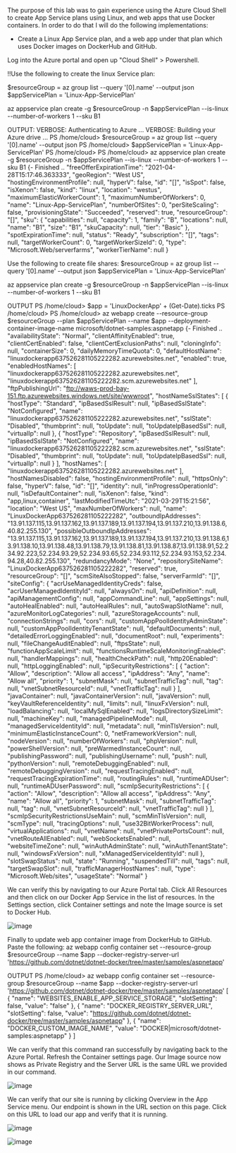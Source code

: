 The purpose of this lab was to gain experience using the Azure Cloud Shell to create App Service plans using Linux, and web apps that use Docker containers. In order to do that I will do the following implementations:
 - Create a Linux App Service plan, and a web app under that plan which uses Docker images on DockerHub and GitHub. 

Log into the Azure portal and open up "Cloud Shell" > Powershell.

!!Use the following to create the linux Service plan:

$resourceGroup = az group list --query '[0].name' --output json
$appServicePlan = 'Linux-App-ServicePlan'

az appservice plan create -g $resourceGroup -n $appServicePlan --is-linux --number-of-workers 1 --sku B1

OUTPUT:
VERBOSE: Authenticating to Azure ...
VERBOSE: Building your Azure drive ...
PS /home/cloud> $resourceGroup = az group list --query '[0].name' --output json
PS /home/cloud> $appServicePlan = 'Linux-App-ServicePlan'
PS /home/cloud>
PS /home/cloud> az appservice plan create -g $resourceGroup -n $appServicePlan --is-linux --number-of-workers 1 --sku B1
{- Finished ..
  "freeOfferExpirationTime": "2021-04-28T15:17:46.363333",
  "geoRegion": "West US",
  "hostingEnvironmentProfile": null,
  "hyperV": false,
  "id": "[<REMOVED>]",
  "isSpot": false,
  "isXenon": false,
  "kind": "linux",
  "location": "westus",
  "maximumElasticWorkerCount": 1,
  "maximumNumberOfWorkers": 0,
  "name": "Linux-App-ServicePlan",
  "numberOfSites": 0,
  "perSiteScaling": false,
  "provisioningState": "Succeeded",
  "reserved": true,
  "resourceGroup": "[<REMOVED>]",
  "sku": {
    "capabilities": null,
    "capacity": 1,
    "family": "B",
    "locations": null,
    "name": "B1",
    "size": "B1",
    "skuCapacity": null,
    "tier": "Basic"
  },
  "spotExpirationTime": null,
  "status": "Ready",
  "subscription": "[<REMOVED>]",
  "tags": null,
  "targetWorkerCount": 0,
  "targetWorkerSizeId": 0,
  "type": "Microsoft.Web/serverfarms",
  "workerTierName": null
}

Use the following to create file shares:
$resourceGroup = az group list --query '[0].name' --output json
$appServicePlan = 'Linux-App-ServicePlan'

az appservice plan create -g $resourceGroup -n $appServicePlan --is-linux --number-of-workers 1 --sku B1

OUTPUT
PS /home/cloud> $app = 'LinuxDockerApp' + (Get-Date).ticks
PS /home/cloud>
PS /home/cloud> az webapp create --resource-group $resourceGroup --plan $appServicePlan --name $app --deployment-container-image-name microsoft/dotnet-samples:aspnetapp
{- Finished ..
  "availabilityState": "Normal",
  "clientAffinityEnabled": true,
  "clientCertEnabled": false,
  "clientCertExclusionPaths": null,
  "cloningInfo": null,
  "containerSize": 0,
  "dailyMemoryTimeQuota": 0,
  "defaultHostName": "linuxdockerapp637526281105222282.azurewebsites.net",
  "enabled": true,
  "enabledHostNames": [
    "linuxdockerapp637526281105222282.azurewebsites.net",
    "linuxdockerapp637526281105222282.scm.azurewebsites.net"
  ],
  "ftpPublishingUrl": "ftp://waws-prod-bay-151.ftp.azurewebsites.windows.net/site/wwwroot",
  "hostNameSslStates": [
    {
      "hostType": "Standard",
      "ipBasedSslResult": null,
      "ipBasedSslState": "NotConfigured",
      "name": "linuxdockerapp637526281105222282.azurewebsites.net",
      "sslState": "Disabled",
      "thumbprint": null,
      "toUpdate": null,
      "toUpdateIpBasedSsl": null,
      "virtualIp": null
    },
    {
      "hostType": "Repository",
      "ipBasedSslResult": null,
      "ipBasedSslState": "NotConfigured",
      "name": "linuxdockerapp637526281105222282.scm.azurewebsites.net",
      "sslState": "Disabled",
      "thumbprint": null,
      "toUpdate": null,
      "toUpdateIpBasedSsl": null,
      "virtualIp": null
    }
  ],
  "hostNames": [
    "linuxdockerapp637526281105222282.azurewebsites.net"
  ],
  "hostNamesDisabled": false,
  "hostingEnvironmentProfile": null,
  "httpsOnly": false,
  "hyperV": false,
  "id": "[<REMOVED>]",
  "identity": null,
  "inProgressOperationId": null,
  "isDefaultContainer": null,
  "isXenon": false,
  "kind": "app,linux,container",
  "lastModifiedTimeUtc": "2021-03-29T15:21:56",
  "location": "West US",
  "maxNumberOfWorkers": null,
  "name": "LinuxDockerApp637526281105222282",
  "outboundIpAddresses": "13.91.137.115,13.91.137.162,13.91.137.189,13.91.137.194,13.91.137.210,13.91.138.6,40.82.255.130",
  "possibleOutboundIpAddresses": "13.91.137.115,13.91.137.162,13.91.137.189,13.91.137.194,13.91.137.210,13.91.138.6,13.91.138.10,13.91.138.48,13.91.138.79,13.91.138.81,13.91.138.87,13.91.138.91,52.234.92.223,52.234.93.29,52.234.93.65,52.234.93.112,52.234.93.153,52.234.94.28,40.82.255.130",
  "redundancyMode": "None",
  "repositorySiteName": "LinuxDockerApp637526281105222282",
  "reserved": true,
  "resourceGroup": "[<REMOVED>]",
  "scmSiteAlsoStopped": false,
  "serverFarmId": "[<REMOVED>]",
  "siteConfig": {
    "acrUseManagedIdentityCreds": false,
    "acrUserManagedIdentityId": null,
    "alwaysOn": null,
    "apiDefinition": null,
    "apiManagementConfig": null,
    "appCommandLine": null,
    "appSettings": null,
    "autoHealEnabled": null,
    "autoHealRules": null,
    "autoSwapSlotName": null,
    "azureMonitorLogCategories": null,
    "azureStorageAccounts": null,
    "connectionStrings": null,
    "cors": null,
    "customAppPoolIdentityAdminState": null,
    "customAppPoolIdentityTenantState": null,
    "defaultDocuments": null,
    "detailedErrorLoggingEnabled": null,
    "documentRoot": null,
    "experiments": null,
    "fileChangeAuditEnabled": null,
    "ftpsState": null,
    "functionAppScaleLimit": null,
    "functionsRuntimeScaleMonitoringEnabled": null,
    "handlerMappings": null,
    "healthCheckPath": null,
    "http20Enabled": null,
    "httpLoggingEnabled": null,
    "ipSecurityRestrictions": [
      {
        "action": "Allow",
        "description": "Allow all access",
        "ipAddress": "Any",
        "name": "Allow all",
        "priority": 1,
        "subnetMask": null,
        "subnetTrafficTag": null,
        "tag": null,
        "vnetSubnetResourceId": null,
        "vnetTrafficTag": null
      }
    ],
    "javaContainer": null,
    "javaContainerVersion": null,
    "javaVersion": null,
    "keyVaultReferenceIdentity": null,
    "limits": null,
    "linuxFxVersion": null,
    "loadBalancing": null,
    "localMySqlEnabled": null,
    "logsDirectorySizeLimit": null,
    "machineKey": null,
    "managedPipelineMode": null,
    "managedServiceIdentityId": null,
    "metadata": null,
    "minTlsVersion": null,
    "minimumElasticInstanceCount": 0,
    "netFrameworkVersion": null,
    "nodeVersion": null,
    "numberOfWorkers": null,
    "phpVersion": null,
    "powerShellVersion": null,
    "preWarmedInstanceCount": null,
    "publishingPassword": null,
    "publishingUsername": null,
    "push": null,
    "pythonVersion": null,
    "remoteDebuggingEnabled": null,
    "remoteDebuggingVersion": null,
    "requestTracingEnabled": null,
    "requestTracingExpirationTime": null,
    "routingRules": null,
    "runtimeADUser": null,
    "runtimeADUserPassword": null,
    "scmIpSecurityRestrictions": [
      {
        "action": "Allow",
        "description": "Allow all access",
        "ipAddress": "Any",
        "name": "Allow all",
        "priority": 1,
        "subnetMask": null,
        "subnetTrafficTag": null,
        "tag": null,
        "vnetSubnetResourceId": null,
        "vnetTrafficTag": null
      }
    ],
    "scmIpSecurityRestrictionsUseMain": null,
    "scmMinTlsVersion": null,
    "scmType": null,
    "tracingOptions": null,
    "use32BitWorkerProcess": null,
    "virtualApplications": null,
    "vnetName": null,
    "vnetPrivatePortsCount": null,
    "vnetRouteAllEnabled": null,
    "webSocketsEnabled": null,
    "websiteTimeZone": null,
    "winAuthAdminState": null,
    "winAuthTenantState": null,
    "windowsFxVersion": null,
    "xManagedServiceIdentityId": null
  },
  "slotSwapStatus": null,
  "state": "Running",
  "suspendedTill": null,
  "tags": null,
  "targetSwapSlot": null,
  "trafficManagerHostNames": null,
  "type": "Microsoft.Web/sites",
  "usageState": "Normal"
}

We can verify this by navigating to our Azure Portal tab. Click All Resources and then click on our Docker App Service in the list of resources. In the Settings section, click Container settings and note the Image source is set to Docker Hub.

![image](https://user-images.githubusercontent.com/44756128/112860163-320baa80-9079-11eb-839e-5cfc9c45787e.png)

Finally to update web app container image from DockerHub to GitHub. Paste the following:
az webapp config container set --resource-group $resourceGroup --name $app --docker-registry-server-url 'https://github.com/dotnet/dotnet-docker/tree/master/samples/aspnetapp'

OUTPUT
PS /home/cloud> az webapp config container set --resource-group $resourceGroup --name $app --docker-registry-server-url 'https://github.com/dotnet/dotnet-docker/tree/master/samples/aspnetapp'
[
  {
    "name": "WEBSITES_ENABLE_APP_SERVICE_STORAGE",
    "slotSetting": false,
    "value": "false"
  },
  {
    "name": "DOCKER_REGISTRY_SERVER_URL",
    "slotSetting": false,
    "value": "https://github.com/dotnet/dotnet-docker/tree/master/samples/aspnetapp"
  },
  {
    "name": "DOCKER_CUSTOM_IMAGE_NAME",
    "value": "DOCKER|microsoft/dotnet-samples:aspnetapp"
  }
]

We can verify that this command ran successfully by navigating back to the Azure Portal. Refresh the Container settings page. Our Image source now shows as Private Registry and the Server URL is the same URL we provided in our command.

![image](https://user-images.githubusercontent.com/44756128/112860671-a47c8a80-9079-11eb-9980-6a23b2228688.png)

We can verify that our site is running by clicking Overview in the App Service menu. Our endpoint is shown in the URL section on this page. Click on this URL to load our app and verify that it is running.

![image](https://user-images.githubusercontent.com/44756128/112860787-be1dd200-9079-11eb-8697-0116967fd455.png)

![image](https://user-images.githubusercontent.com/44756128/112860992-fe7d5000-9079-11eb-8abf-5b4b2bc3d87b.png)


